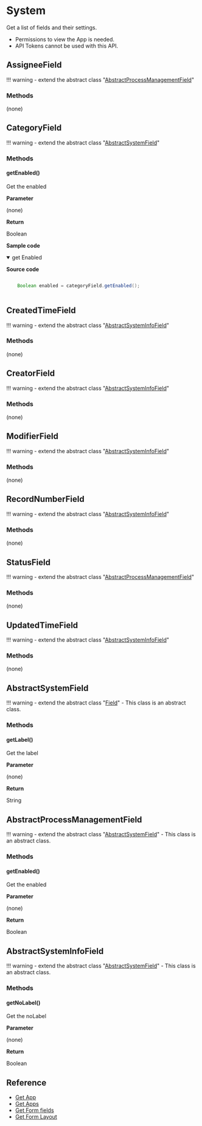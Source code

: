 # System

Get a list of fields and their settings.

>
- Permissions to view the App is needed.
- API Tokens cannot be used with this API.

## AssigneeField

!!! warning
    - extend the abstract class  "[AbstractProcessManagementField](#abstractprocessmanagementfield)"

### Methods

(none)

## CategoryField

!!! warning
    - extend the abstract class  "[AbstractSystemField](#abstractsystemfield)"

### Methods

#### getEnabled()

Get the enabled

**Parameter**

(none)

**Return**

Boolean

**Sample code**

<details class="tab-container" open>
<Summary>get Enabled</Summary>

<strong class="tab-name">Source code</strong>

```java

    Boolean enabled = categoryField.getEnabled();
    
```

</details>

## CreatedTimeField

!!! warning
    - extend the abstract class  "[AbstractSystemInfoField](#abstractsysteminfofield)"

### Methods

(none)

## CreatorField

!!! warning
    - extend the abstract class  "[AbstractSystemInfoField](#abstractsysteminfofield)"

### Methods

(none)

## ModifierField

!!! warning
    - extend the abstract class  "[AbstractSystemInfoField](#abstractsysteminfofield)"

### Methods

(none)

## RecordNumberField

!!! warning
    - extend the abstract class  "[AbstractSystemInfoField](#abstractsysteminfofield)"

### Methods

(none)

## StatusField

!!! warning
    - extend the abstract class  "[AbstractProcessManagementField](#abstractprocessmanagementfield)"

### Methods

(none)

## UpdatedTimeField

!!! warning
    - extend the abstract class  "[AbstractSystemInfoField](#abstractsysteminfofield)"

### Methods

(none)

## AbstractSystemField

!!! warning
    - extend the abstract class  "[Field](../form-fields/#field)"
    - This class is an abstract class.

### Methods

#### getLabel()

Get the label

**Parameter**

(none)

**Return**

String

## AbstractProcessManagementField

!!! warning
    - extend the abstract class  "[AbstractSystemField](#abstractsystemfield)"
    - This class is an abstract class.

### Methods

#### getEnabled()

Get the enabled

**Parameter**

(none)

**Return**

Boolean

## AbstractSystemInfoField

!!! warning
    - extend the abstract class  "[AbstractSystemField](#abstractsystemfield)"
    - This class is an abstract class.

### Methods

#### getNoLabel()

Get the noLabel

**Parameter**

(none)

**Return**

Boolean

## Reference

- [Get App](https://developer.kintone.io/hc/en-us/articles/212494888)
- [Get Apps](https://developer.kintone.io/hc/en-us/articles/115005336727)
- [Get Form fields](https://developer.kintone.io/hc/en-us/articles/115005509288)
- [Get Form Layout](https://developer.kintone.io/hc/en-us/articles/115005509068)